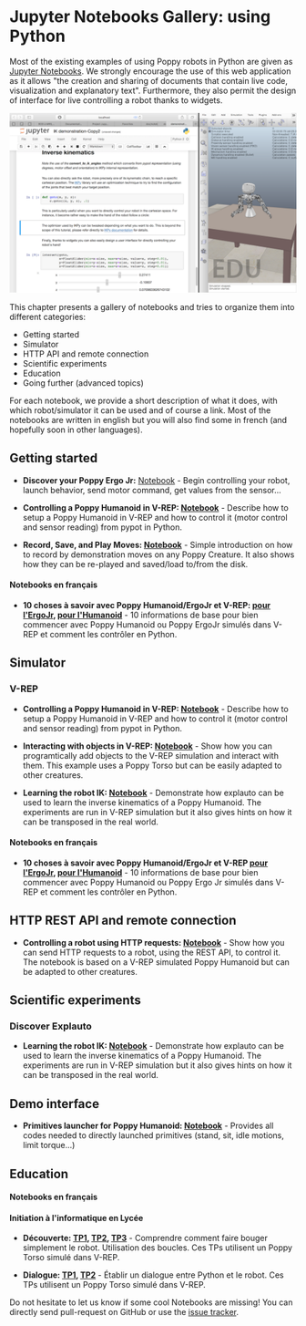 # Jupyter Notebooks Gallery: using Python

<!-- toc -->

Most of the existing examples of using Poppy robots in Python are given as [Jupyter Notebooks](http://jupyter.org). We strongly encourage the use of this web application as it allows "the creation and sharing of documents that contain live code, visualization and explanatory text". Furthermore, they also permit the design of interface for live controlling a robot thanks to widgets.

![Notebook Example](../img/python/notebook-example.png)

This chapter presents a gallery of notebooks and tries to organize them into different categories:

* Getting started
* Simulator
* HTTP API and remote connection
* Scientific experiments
* Education
* Going further (advanced topics)

For each notebook, we provide a short description of what it does, with which robot/simulator it can be used and of course a link. Most of the notebooks are written in english but you will also find some in french (and hopefully soon in other languages).

## Getting started

* **Discover your Poppy Ergo Jr:** [Notebook]() - Begin controlling your robot, launch behavior, send motor command, get values from the sensor...

* **Controlling a Poppy Humanoid in V-REP: [Notebook](https://github.com/poppy-project/poppy-humanoid/blob/master/software/samples/notebooks/Controlling%20a%20Poppy%20humanoid%20in%20V-REP%20using%20pypot.ipynb)** - Describe how to setup a Poppy Humanoid in V-REP and how to control it (motor control and sensor reading) from pypot in Python.

* **Record, Save, and Play Moves: [Notebook](https://github.com/poppy-project/community-notebooks/blob/master/demo/poppy-ergo_Record%2C%20Save%2C%20and%20Play%20Moves.ipynb)** - Simple introduction on how to record by demonstration moves on any Poppy Creature. It also shows how they can be re-played and saved/load to/from the disk.

#### Notebooks en français

* **10 choses à savoir avec Poppy Humanoid/ErgoJr et V-REP: [pour l'ErgoJr](https://github.com/poppy-project/community-notebooks/blob/master/tutorials-education/poppy-humanoid_poppy-torso__vrep_installation%20et%20prise%20en%20main/poppy%20simul%C3%A9/Ergo_simulation%20prise%20en%20main.ipynb), [pour l'Humanoid](https://github.com/poppy-project/community-notebooks/blob/master/tutorials-education/poppy-humanoid_poppy-torso__vrep_installation%20et%20prise%20en%20main/poppy%20simul%C3%A9/premier%20pas%20avec%20poppy%20humanoid%20en%20python%20-%2010%20choses%20%C3%A0%20savoir.ipynb)** - 10 informations de base pour bien commencer avec Poppy Humanoid ou Poppy ErgoJr simulés dans V-REP et comment les contrôler en Python.

## Simulator

### V-REP

* **Controlling a Poppy Humanoid in V-REP: [Notebook](https://github.com/poppy-project/community-notebooks/blob/master/demo/poppy-humanoid_Controlling%20in%20V-REP%20using%20pypot.ipynb)** - Describe how to setup a Poppy Humanoid in V-REP and how to control it (motor control and sensor reading) from pypot in Python.

* **Interacting with objects in V-REP: [Notebook](https://github.com/poppy-project/poppy-torso/blob/ff6254355ce18a26f58654f5abc82485a7a22d13/software/doc/tutorial/Poppy%20Torso%20interacting%20with%20objects%20in%20V-REP%20using%20Pypot.ipynb)** - Show how you can programtically add objects to the V-REP simulation and interact with them. This example uses a Poppy Torso but can be easily adapted to other creatures.

* **Learning the robot IK: [Notebook](https://github.com/flowersteam/explauto/blob/master/notebook/Learning%20the%20IK%20of%20the%20arm%20of%20a%20simulated%20Poppy%20using%20Explauto.ipynb)** - Demonstrate how explauto can be used to learn the inverse kinematics of a Poppy Humanoid. The experiments are run in V-REP simulation but it also gives hints on how it can be transposed in the real world.

#### Notebooks en français

* **10 choses à savoir avec Poppy Humanoid/ErgoJr et V-REP [pour l'ErgoJr](https://github.com/poppy-project/community-notebooks/blob/master/tutorials-education/poppy-humanoid_poppy-torso__vrep_installation%20et%20prise%20en%20main/poppy%20simul%C3%A9/Ergo_simulation%20prise%20en%20main.ipynb), [pour l'Humanoid](https://github.com/poppy-project/community-notebooks/blob/master/tutorials-education/poppy-humanoid_poppy-torso__vrep_installation%20et%20prise%20en%20main/poppy%20simul%C3%A9/premier%20pas%20avec%20poppy%20humanoid%20en%20python%20-%2010%20choses%20%C3%A0%20savoir.ipynb)** - 10 informations de base pour bien commencer avec Poppy Humanoid ou Poppy Ergo Jr simulés dans V-REP et comment les contrôler en Python.


## HTTP REST API and remote connection

* **Controlling a robot using HTTP requests: [Notebook](https://github.com/poppy-project/community-notebooks/blob/master/demo/poppy-humanoid_Accessing%20pypot%20REST%20API%20through%20HTTP%20requests.ipynb)** - Show how you can send HTTP requests to a robot, using the REST API, to control it. The notebook is based on a V-REP simulated Poppy Humanoid but can be adapted to other creatures.

## Scientific experiments

### Discover Explauto

* **Learning the robot IK: [Notebook](https://github.com/flowersteam/explauto/blob/master/notebook/Learning%20the%20IK%20of%20the%20arm%20of%20a%20simulated%20Poppy%20using%20Explauto.ipynb)** - Demonstrate how explauto can be used to learn the inverse kinematics of a Poppy Humanoid. The experiments are run in V-REP simulation but it also gives hints on how it can be transposed in the real world.


## Demo interface

* **Primitives launcher for Poppy Humanoid: [Notebook](https://github.com/poppy-project/poppy-humanoid/blob/dd469c262ede0877153afd6e086f65fc85e8b729/software/samples/notebooks/Demo%20Interface.ipynb)** - Provides all codes needed to directly launched primitives (stand, sit, idle motions, limit torque...)

## Education

#### Notebooks en français

#### Initiation à l'informatique en Lycée

* **Découverte: [TP1](https://github.com/poppy-project/community-notebooks/blob/master/tutorials-education/poppy-torso__vrep_Prototype%20d'ininitiation%20%C3%A0%20l'informatique%20pour%20les%20lyc%C3%A9ens/decouverte/Decouverte%20TP1.ipynb), [TP2](https://github.com/poppy-project/community-notebooks/blob/master/tutorials-education/poppy-torso__vrep_Prototype%20d'ininitiation%20%C3%A0%20l'informatique%20pour%20les%20lyc%C3%A9ens/decouverte/Decouverte%20TP2.ipynb), [TP3](https://github.com/poppy-project/community-notebooks/blob/master/tutorials-education/poppy-torso__vrep_Prototype%20d'ininitiation%20%C3%A0%20l'informatique%20pour%20les%20lyc%C3%A9ens/decouverte/Decouverte%20TP3.ipynb)** - Comprendre comment faire bouger simplement le robot. Utilisation des boucles. Ces TPs utilisent un Poppy Torso simulé dans V-REP.

* **Dialogue: [TP1](https://github.com/poppy-project/community-notebooks/blob/master/tutorials-education/poppy-torso__vrep_Prototype%20d'ininitiation%20%C3%A0%20l'informatique%20pour%20les%20lyc%C3%A9ens/dialogue/Dialogue%20TP1.ipynb), [TP2](https://github.com/poppy-project/community-notebooks/blob/master/tutorials-education/poppy-torso__vrep_Prototype%20d'ininitiation%20%C3%A0%20l'informatique%20pour%20les%20lyc%C3%A9ens/dialogue/Dialogue%20TP2.ipynb)** - Établir un dialogue entre Python et le robot. Ces TPs utilisent un Poppy Torso simulé dans V-REP.

<!-- TODO

## Going further

### Low-level communicatio

### Debug and setup

### Benchmark

### Extending Poppy software

## Contributing to this gallery -->

Do not hesitate to let us know if some cool Notebooks are missing! You can directly send pull-request on GitHub or use the [issue tracker](https://github.com/poppy-project/poppy-docs/issues).
